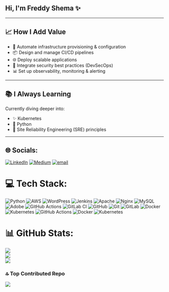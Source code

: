 ## Hi, I'm Freddy Shema ✨

---

## 📈 How I Add Value

- 🔧 Automate infrastructure provisioning & configuration
- 📦 Design and manage CI/CD pipelines
- 🌐 Deploy scalable applications
- 🔐 Integrate security best practices (DevSecOps)
- 📊 Set up observability, monitoring & alerting

---
## 📚 I Always Learning

Currently diving deeper into:
- ✨ Kubernetes
- 🧩 Python
- 🧠 Site Reliability Engineering (SRE) principles

---
## 🌐 Socials:
[![LinkedIn](https://img.shields.io/badge/LinkedIn-%230077B5.svg?logo=linkedin&logoColor=white)](https://www.linkedin.com/in/freddy-shema-40661b367) [![Medium](https://img.shields.io/badge/Medium-12100E?logo=medium&logoColor=white)](https://medium.com/@@shemafre10) [![email](https://img.shields.io/badge/Email-D14836?logo=gmail&logoColor=white)](mailto:shemafre10@gmail.com) 

# 💻 Tech Stack:
![Python](https://img.shields.io/badge/python-3670A0?style=for-the-badge&logo=python&logoColor=ffdd54) ![AWS](https://img.shields.io/badge/AWS-%23FF9900.svg?style=for-the-badge&logo=amazon-aws&logoColor=white) ![WordPress](https://img.shields.io/badge/WordPress-%23117AC9.svg?style=for-the-badge&logo=WordPress&logoColor=white) ![Jenkins](https://img.shields.io/badge/jenkins-%232C5263.svg?style=for-the-badge&logo=jenkins&logoColor=white) ![Apache](https://img.shields.io/badge/apache-%23D42029.svg?style=for-the-badge&logo=apache&logoColor=white) ![Nginx](https://img.shields.io/badge/nginx-%23009639.svg?style=for-the-badge&logo=nginx&logoColor=white) ![MySQL](https://img.shields.io/badge/mysql-4479A1.svg?style=for-the-badge&logo=mysql&logoColor=white) ![Adobe](https://img.shields.io/badge/adobe-%23FF0000.svg?style=for-the-badge&logo=adobe&logoColor=white) ![GitHub Actions](https://img.shields.io/badge/github%20actions-%232671E5.svg?style=for-the-badge&logo=githubactions&logoColor=white) ![GitLab CI](https://img.shields.io/badge/gitlab%20CI-%23181717.svg?style=for-the-badge&logo=gitlab&logoColor=white) ![GitHub](https://img.shields.io/badge/github-%23121011.svg?style=for-the-badge&logo=github&logoColor=white) ![Git](https://img.shields.io/badge/git-%23F05033.svg?style=for-the-badge&logo=git&logoColor=white) ![GitLab](https://img.shields.io/badge/gitlab-%23181717.svg?style=for-the-badge&logo=gitlab&logoColor=white) ![Docker](https://img.shields.io/badge/docker-%230db7ed.svg?style=for-the-badge&logo=docker&logoColor=white) ![Kubernetes](https://img.shields.io/badge/kubernetes-%23326ce5.svg?style=for-the-badge&logo=kubernetes&logoColor=white) ![GitHub Actions](https://img.shields.io/badge/github%20actions-%232671E5.svg?style=for-the-badge&logo=githubactions&logoColor=white) ![Docker](https://img.shields.io/badge/docker-%230db7ed.svg?style=for-the-badge&logo=docker&logoColor=white) ![Kubernetes](https://img.shields.io/badge/kubernetes-%23326ce5.svg?style=for-the-badge&logo=kubernetes&logoColor=white)
# 📊 GitHub Stats:
![](https://github-readme-stats.vercel.app/api?username=shefreddy&theme=merko&hide_border=false&include_all_commits=false&count_private=false)<br/>
![](https://nirzak-streak-stats.vercel.app/?user=shefreddy&theme=merko&hide_border=false)<br/>
![](https://github-readme-stats.vercel.app/api/top-langs/?username=shefreddy&theme=merko&hide_border=false&include_all_commits=false&count_private=false&layout=compact)

### 🔝 Top Contributed Repo
![](https://github-contributor-stats.vercel.app/api?username=shefreddy&limit=5&theme=dark&combine_all_yearly_contributions=true)

<!-- Proudly created with GPRM ( https://gprm.itsvg.in ) -->
